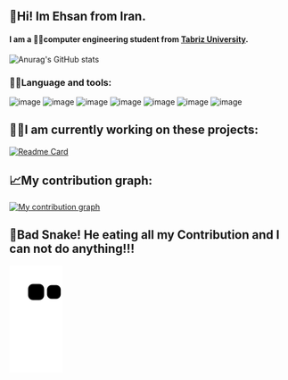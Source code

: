 ## :raising_hand:Hi! Im Ehsan from Iran.<br>
#### I am a :man_technologist:computer engineering student from [Tabriz University](https://ece.tabrizu.ac.ir/fa). 

![Anurag's GitHub stats](https://github-readme-stats.vercel.app/api?username=EhsanShahbazii&show_icons=true&theme=algolia&hide_border=true&border_radius=20)
### :man_technologist:Language and tools:
![image](https://img.shields.io/badge/-JavaScript-FFC513?logo=javascript&logoColor=white&style=for-the-badge)
![image](https://img.shields.io/badge/-sass-FEB2D0?logo=sass&logoColor=white&style=for-the-badge)
![image](https://img.shields.io/badge/-java-E17701?logo=java&logoColor=white&style=for-the-badge)
![image](https://img.shields.io/badge/-javafx-0E87CC?logo=javafx&logoColor=white&style=for-the-badge)
![image](https://img.shields.io/badge/-mysql-0E87CC?logo=mysql&logoColor=white&style=for-the-badge)
![image](https://img.shields.io/badge/-git-D5174E?logo=git&logoColor=white&style=for-the-badge)
![image](https://img.shields.io/badge/-npm-B04E0F?logo=npm&logoColor=white&style=for-the-badge)

## :man_mechanic:I am currently working on these projects:
[![Readme Card](https://github-readme-stats.vercel.app/api/pin/?username=EhsanShahbazii&repo=Me-You-shop-app&theme=algolia&border_radius=20&hide_border=true)](https://github.com/EhsanShahbazii/Me-You-shop-app)


## :chart_with_upwards_trend:My contribution graph:
[![My contribution graph](https://activity-graph.herokuapp.com/graph?username=EhsanShahbazii&theme=react-dark&hide_border=true)](https://github.com/ashutosh00710/github-readme-activity-graph)


## :snake:Bad Snake! He eating all my Contribution and I can not do anything!!!
![snake gif](https://github.com/EhsanShahbazii/EhsanShahbazii/blob/output/github-contribution-grid-snake.svg)
